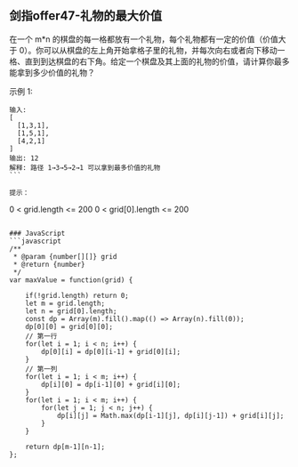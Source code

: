 ## 剑指offer47-礼物的最大价值

在一个 m*n 的棋盘的每一格都放有一个礼物，每个礼物都有一定的价值（价值大于 0）。你可以从棋盘的左上角开始拿格子里的礼物，并每次向右或者向下移动一格、直到到达棋盘的右下角。给定一个棋盘及其上面的礼物的价值，请计算你最多能拿到多少价值的礼物？

示例 1:
```
输入: 
[
  [1,3,1],
  [1,5,1],
  [4,2,1]
]
输出: 12
解释: 路径 1→3→5→2→1 可以拿到最多价值的礼物
``` 

提示：
```
0 < grid.length <= 200
0 < grid[0].length <= 200
```

### JavaScript
```javascript
/**
 * @param {number[][]} grid
 * @return {number}
 */
var maxValue = function(grid) {
    
    if(!grid.length) return 0;
    let m = grid.length;
    let n = grid[0].length;
    const dp = Array(m).fill().map(() => Array(n).fill(0));
    dp[0][0] = grid[0][0];
    // 第一行
    for(let i = 1; i < n; i++) {
        dp[0][i] = dp[0][i-1] + grid[0][i];
    }
    // 第一列
    for(let i = 1; i < m; i++) {
        dp[i][0] = dp[i-1][0] + grid[i][0];
    }
    for(let i = 1; i < m; i++) {
        for(let j = 1; j < n; j++) {
            dp[i][j] = Math.max(dp[i-1][j], dp[i][j-1]) + grid[i][j];
        }
    }

    return dp[m-1][n-1];
};
```